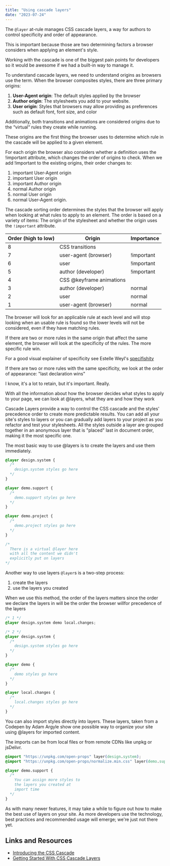 ```yaml
---
title: "Using cascade layers"
date: "2023-07-24"
---
```


The `@layer` at-rule manages CSS cascade layers, a way for authors to control specificity and order of appearance.

This is important because those are two determining factors a browser considers when applying an element's style.

Working with the cascade is one of the biggest pain points for developers so it would be awesome if we had a built-in way to manage it.

To understand cascade layers, we need to understand origins as browsers use the term. When the browser composites styles, there are three primary origins:

1. **User-Agent origin**: The default styles applied by the browser
2. **Author origin**: The stylesheets you add to your website.
3. **User origin**: Styles that browsers may allow providing as preferences such as default font, font size, and color

Additionally, both transitions and animations are considered origins due to the “virtual“ rules they create while running.

These origins are the first thing the browser uses to determine which rule in the cascade will be applied to a given element.

For each origin the browser also considers whether a definition uses the !important attribute, which changes the order of origins to check. When we add !important to the existing origins, their order changes to:

1. important User-Agent origin
2. important User origin
3. important Author origin
4. normal Author origin
5. normal User origin
6. normal User-Agent origin.

The cascade sorting order determines the styles that the browser will apply when looking at what rules to apply to an element. The order is based on a variety of items: The origin of the stylesheet and whether the origin uses the `!important` attribute.

| Order (high to low) | Origin | Importance |
| --- | --- | --- |
| 8 | CSS transitions |  |
| 7 | user-agent (browser) | !important |
| 6 | user | !important |
| 5 | author (developer) | !important |
| 4 | CSS @keyframe animations |  |
| 3 | author (developer) | normal |
| 2 | user | normal |
| 1 | user-agent (browser) | normal |

The browser will look for an applicable rule at each level and will stop looking when an usable rule is found so the lower levels will not be considered, even if they have matching rules.

If there are two or more rules in the same origin that affect the same element, the browser will look at the specificity of the rules. The more specific rule win.

For a good visual explainer of specificity see Estelle Weyl's [specifishity](https://specifishity.com/)

If there are two or more rules with the same specificity, we look at the order of appearance: "last declaration wins"

I know, it's a lot to retain, but it's important. Really.

With all the information about how the browser decides what styles to apply to your page, we can look at @layers, what they are and how they work

Cascade Layers provide a way to control the CSS cascade and the styles' precedence order to create more predictable results. You can add all your site's styles to layers or you can gradually add layers to your project as you refactor and test your stylesheets. All the styles outside a layer are grouped together in an anonymous layer that is "placed" last in document order, making it the most specific one.

The most basic way to use @layers is to create the layers and use them immediately.

```css
@layer design.system {
  /*
    design.system styles go here
  */
}

@layer demo.support {
  /*
    demo.support styles go here
  */
}

@layer demo.project {
  /*
    demo.project styles go here
  */
}

/* 
  There is a virtual @layer here 
  with all the content we didn't
  explicitly put on layers 
*/
```

Another way to use layers `@layer`s is a two-step process:

1. create the layers
2. use the layers you created

When we use this method, the order of the layers matters since the order we declare the layers in will be the order the browser willfor precedence of the layers

```css
/* 1 */
@layer design.system demo local.changes;

/* 2 */
@layer design.system {
  /*
    design.system styles go here
  */
}

@layer demo {
  /*
    demo styles go here
  */
}

@layer local.changes {
  /*
    local.changes styles go here
  */
}
```

You can also import styles directly into layers. These layers, taken from a Codepen by Adam Argyle show one possible way to organize your site using @layers for imported content.

The imports can be from local files or from remote CDNs like unpkg or jsDelivr.

```css
@import "https://unpkg.com/open-props" layer(design.system);
@import "https://unpkg.com/open-props/normalize.min.css" layer(demo.support);

@layer demo.support {
  /* 
    You can assign more styles to
    the layers you created at
    import time 
  */
}
```

As with many newer features, it may take a while to figure out how to make the best use of layers on your site. As more developers use the technology, best practices and recommended usage will emerge; we're just not there yet.

## Links and Resources

- [Introducing the CSS Cascade](https://developer.mozilla.org/en-US/docs/Web/CSS/Cascade)
- [Getting Started With CSS Cascade Layers](https://www.smashingmagazine.com/2022/01/introduction-css-cascade-layers/)

